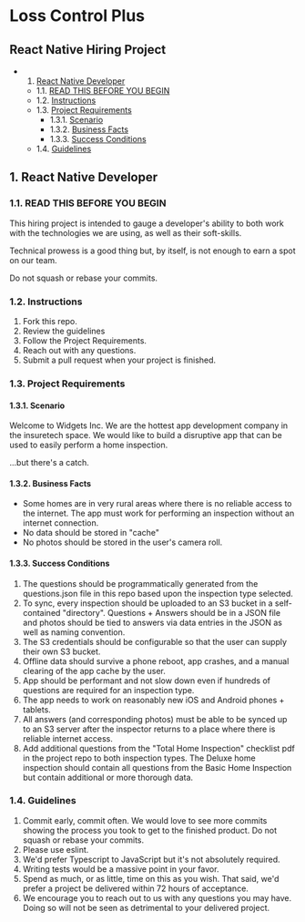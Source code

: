 # Loss Control Plus
## React Native Hiring Project

<!-- vscode-markdown-toc -->
* 1. [React Native Developer](#ReactNativeWebDeveloper)
	* 1.1. [READ THIS BEFORE YOU BEGIN](#READTHISBEFOREYOUBEGIN)
	* 1.2. [Instructions](#Instructions)
	* 1.3. [Project Requirements](#ProjectRequirements)
		* 1.3.1. [Scenario](#Scenario)
		* 1.3.2. [Business Facts](#BusinessFacts)
		* 1.3.3. [Success Conditions](#SuccessConditions)
	* 1.4. [Guidelines](#Guidelines)

<!-- vscode-markdown-toc-config
	numbering=true
	autoSave=true
	/vscode-markdown-toc-config -->
<!-- /vscode-markdown-toc -->

##  1. <a name='ReactNativeWebDeveloper'></a>React Native Developer

###  1.1. <a name='READTHISBEFOREYOUBEGIN'></a>READ THIS BEFORE YOU BEGIN

This hiring project is intended to gauge a developer's ability to both work with the technologies we are using, as well as their soft-skills.

Technical prowess is a good thing but, by itself, is not enough to earn a spot on our team.

Do not squash or rebase your commits.

###  1.2. <a name='Instructions'></a>Instructions

1. Fork this repo.
2. Review the guidelines
3. Follow the Project Requirements.
4. Reach out with any questions.
5. Submit a pull request when your project is finished.

###  1.3. <a name='ProjectRequirements'></a>Project Requirements

####  1.3.1. <a name='Scenario'></a>Scenario

Welcome to Widgets Inc. We are the hottest app development company in the insuretech space. We would like to build a disruptive app that can be used to easily perform a home inspection.

...but there's a catch.

####  1.3.2. <a name='BusinessFacts'></a>Business Facts

- Some homes are in very rural areas where there is no reliable access to the internet. The app must work for performing an inspection without an internet connection.
- No data should be stored in "cache"
- No photos should be stored in the user's camera roll.

####  1.3.3. <a name='SuccessConditions'></a>Success Conditions

1. The questions should be programmatically generated from the questions.json file in this repo based upon the inspection type selected.
2. To sync, every inspection should be uploaded to an S3 bucket in a self-contained "directory". Questions + Answers should be in a JSON file and photos should be tied to answers via data entries in the JSON as well as naming convention.
3. The S3 credentials should be configurable so that the user can supply their own S3 bucket.
4. Offline data should survive a phone reboot, app crashes, and a manual clearing of the app cache by the user.
5. App should be performant and not slow down even if hundreds of questions are required for an inspection type.
6. The app needs to work on reasonably new iOS and Android phones + tablets.
7. All answers (and corresponding photos) must be able to be synced up to an S3 server after the inspector returns to a place where there is reliable internet access.
8. Add additional questions from the "Total Home Inspection" checklist pdf in the project repo to both inspection types. The Deluxe home inspection should contain all questions from the Basic Home Inspection but contain additional or more thorough data.

###  1.4. <a name='Guidelines'></a>Guidelines

1. Commit early, commit often. We would love to see more commits showing the process you took to get to the finished product. Do not squash or rebase your commits.
2. Please use eslint.
3. We'd prefer Typescript to JavaScript but it's not absolutely required.
4. Writing tests would be a massive point in your favor.
5. Spend as much, or as little, time on this as you wish. That said, we'd prefer a project be delivered within 72 hours of acceptance.
6. We encourage you to reach out to us with any questions you may have. Doing so will not be seen as detrimental to your delivered project.